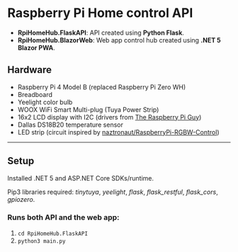 # Raspberry Pi Home control API

- **RpiHomeHub.FlaskAPI**: API created using **Python Flask**.
- **RpiHomeHub.BlazorWeb**: Web app control hub created using **.NET 5 Blazor PWA**.

## Hardware
- Raspberry Pi 4 Model B (replaced Raspberry Pi Zero WH)
- Breadboard
- Yeelight color bulb
- WOOX WiFi Smart Multi-plug (Tuya Power Strip)
- 16x2 LCD display with I2C (drivers from [The Raspberry Pi Guy](https://github.com/the-raspberry-pi-guy/lcd))
- Dallas DS18B20 temperature sensor
- LED strip (circuit inspired by [naztronaut/RaspberryPi-RGBW-Control](https://github.com/naztronaut/RaspberryPi-RGBW-Control))

---

## Setup

Installed .NET 5 and ASP.NET Core SDKs/runtime.

Pip3 libraries required: *tinytuya*, *yeelight*, *flask*, *flask_restful*, *flask_cors*, *gpiozero*.

### Runs both API and the web app:

1. `cd RpiHomeHub.FlaskAPI`
2. `python3 main.py`
